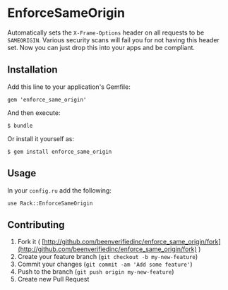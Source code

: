 # EnforceSameOrigin

Automatically sets the `X-Frame-Options` header on all requests to be `SAMEORIGIN`.  Various security scans will fail you for not having this header set. Now you can just drop this into your apps and be compliant.

## Installation

Add this line to your application's Gemfile:

    gem 'enforce_same_origin'

And then execute:

    $ bundle

Or install it yourself as:

    $ gem install enforce_same_origin

## Usage

In your `config.ru` add the following:

    use Rack::EnforceSameOrigin

## Contributing

1. Fork it ( [http://github.com/beenverifiedinc/enforce_same_origin/fork](http://github.com/beenverifiedinc/enforce_same_origin/fork) )
2. Create your feature branch (`git checkout -b my-new-feature`)
3. Commit your changes (`git commit -am 'Add some feature'`)
4. Push to the branch (`git push origin my-new-feature`)
5. Create new Pull Request
